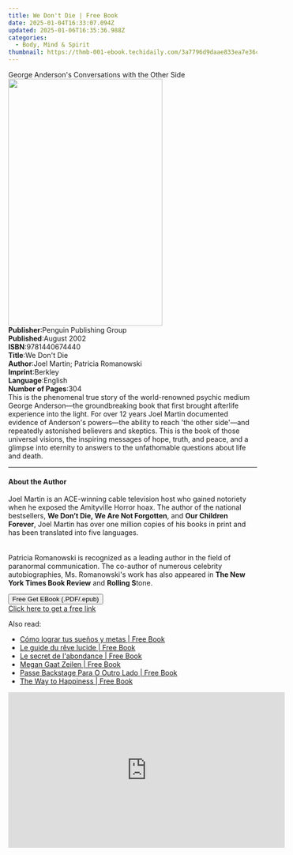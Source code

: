 ```yaml
---
title: We Don't Die | Free Book
date: 2025-01-04T16:33:07.094Z
updated: 2025-01-06T16:35:36.988Z
categories:
  - Body, Mind & Spirit
thumbnail: https://thmb-001-ebook.techidaily.com/3a7796d9daae833ea7e36c332c90a792dcdfe688308591d94cdf1130d74636d7.jpg
---
```

<main id="book-container">
  <div class="flex flex-col">
    <div class="book-brief flex-1 py-6 px-4 sm:p-6 md:py-10 md:px-8">
      <!-- brief-->
      <div class="book-brief-main">
        George Anderson's Conversations with the Other Side
      </div>
    </div>
    <div
      class="book-meta-info flex-1 grid gap-4 col-start-1 col-end-3 row-start-1 sm:mb-6 sm:grid-cols-4 lg:gap-6 lg:col-start-2 lg:row-end-6 lg:row-span-6 lg:mb-0"
    >
      <div
        class="book-meta-info-left place-content-center mt-4 p-4 text-sm leading-6 col-start-2 col-span-2 dark:text-slate-400"
      >
        <img
          class="w-full h-500 object-cover rounded-lg sm:h-255 sm:col-span-2 lg:col-span-full"
          src="https://img-001-ebook.techidaily.com/d8e2d191567f18dc63afc58881a383bcddcd9475696872cf72dd211dfb7ef266.jpg"
          alt=""
          width="312"
          height="500"
        />
      </div>
      <div
        class="book-meta-info-right mt-2 col-start-1 row-start-2 col-span-3 self-center"
      >
        <!-- meta data  -->
        <div class="flex flex-col px-4 md:px-8">
          <div class="flex-1">
            <strong>Publisher</strong>:<span class="px-2"
              >Penguin Publishing Group</span
            >
          </div>
          <div class="flex-1">
            <strong>Published</strong>:<span class="px-2">August 2002</span>
          </div>
          <div class="flex-1">
            <strong>ISBN</strong>:<span class="px-2">9781440674440</span>
          </div>
          <div class="flex-1">
            <strong>Title</strong>:<span class="px-2">We Don&#39;t Die</span>
          </div>
          <div class="flex-1">
            <strong>Author</strong>:<span class="px-2"
              >Joel Martin; Patricia Romanowski</span
            >
          </div>
          <div class="flex-1">
            <strong>Imprint</strong>:<span class="px-2">Berkley</span>
          </div>
          <div class="flex-1">
            <strong>Language</strong>:<span class="px-2">English</span>
          </div>
          <div class="flex-1">
            <strong>Number of Pages</strong>:<span class="px-2">304</span>
          </div>
        </div>
      </div>
    </div>
    <div class="book-description flex-1 py-6 px-4 sm:p-6 md:py-10 md:px-8">
      <div class="book-description-main">
        <div accordion-content="" id="description">
          This is the phenomenal true story of the world-renowned psychic medium
          George Anderson—the groundbreaking book that first brought afterlife
          experience into the light. For over 12 years Joel Martin documented
          evidence of Anderson's powers—the ability to reach 'the other
          side'—and repeatedly astonished believers and skeptics. This is the
          book of those universal visions, the inspiring messages of hope,
          truth, and peace, and a glimpse into eternity to answers to the
          unfathomable questions about life and death.
        </div>
      </div>
    </div>
    <div class="book-excerpts flex-1 py-6 px-4 sm:p-6 md:py-10 md:px-8">
      <!-- excerpts-->
      <div class="book-excerpts-main">
        <hr />
        <h4 class="placeholder placeholder-heading">
          <span>About the Author</span>
        </h4>
        <p>
          Joel Martin is an ACE-winning cable television host who gained
          notoriety when he exposed the Amityville Horror hoax. The author of
          the national bestsellers, <b>We Don’t Die, We Are Not Forgotten</b>,
          and <b>Our Children Forever</b>, Joel Martin has over one million
          copies of his books in print and has been translated into five
          languages.<br /><br /><br />Patricia Romanowski is recognized as a
          leading author in the field of paranormal communication. The co-author
          of numerous celebrity autobiographies, Ms. Romanowski's work has also
          appeared in <b>The New York Times Book Review</b> and
          <b>Rolling S</b>tone.
        </p>
      </div>
    </div>
    <div
      class="book-about-author flex-1 py-6 px-4 sm:p-6 md:py-10 md:px-8"
    ></div>
    <div class="book-free-get flex-1 py-6 px-4 sm:p-6 md:py-10 md:px-8">
      <button
        id="btn-free-get"
        class="bg-blue-500 hover:bg-blue-700 text-white font-bold py-2 px-4 rounded"
      >
        Free Get EBook (.PDF/.epub)
      </button>
      <div id="countdown-display" class="px-2 text-lg mt-2"></div>
      <a
        id="free-link"
        class="hidden bg-blue-500 hover:bg-blue-700 text-white font-bold py-2 px-4 rounded"
        href="https://www.ebooks.com/en-us/book/412324/we-don-t-die/joel-martin/"
        target="_blank"
        >Click here to get a free link</a
      >
    </div>
    <script>
      let countdownTime = 0;
      let countdownInterval = null;
      document
        .getElementById('btn-free-get')
        .addEventListener('click', startCountdown);
      function startCountdown() {
        countdownTime = new Date().getTime() + 60000 * 3;
        countdownInterval = setInterval(updateCountdown, 1000);
        document.getElementById('btn-free-get').disabled = true;
        document
          .getElementById('btn-free-get')
          .classList.add('bg-gray-500', 'cursor-not-allowed');
      }
      function updateCountdown() {
        let currentTime = new Date().getTime();
        let timeLeft = countdownTime - currentTime;
        let secondsLeft = Math.floor(timeLeft / 1000);
        document.getElementById('countdown-display').innerHTML =
          `Remaining time: ${secondsLeft} seconds.`;
        if (secondsLeft <= 0) {
          clearInterval(countdownInterval);
          document.getElementById('btn-free-get').classList.add('hidden');
          document.getElementById('free-link').classList.remove('hidden');
          document.getElementById('countdown-display').innerHTML = '';
        }
      }
    </script>
  </div>
</main>

<ins class="adsbygoogle"
      style="display:block"
      data-ad-client="ca-pub-7571918770474297"
      data-ad-slot="8358498916"
      data-ad-format="auto"
      data-full-width-responsive="true"></ins>
    

<span class="atpl-alsoreadstyle">Also read:</span>
<div><ul>
<li><a href="https://novels-ebooks.techidaily.com/210209300-9781071583340-como-lograr-tus-suenos-y-metas/"><u>Cómo lograr tus sueños y metas | Free Book</u></a></li>
<li><a href="https://novels-ebooks.techidaily.com/210208786-9782017140702-le-guide-du-reve-lucide/"><u>Le guide du rêve lucide | Free Book</u></a></li>
<li><a href="https://novels-ebooks.techidaily.com/210208788-9782017140696-le-secret-de-labondance/"><u>Le secret de l'abondance | Free Book</u></a></li>
<li><a href="https://novels-ebooks.techidaily.com/210209141-9781071584224-megan-gaat-zeilen/"><u>Megan Gaat Zeilen | Free Book</u></a></li>
<li><a href="https://novels-ebooks.techidaily.com/210209405-9781071581094-passe-backstage-para-o-outro-lado/"><u>Passe Backstage Para O Outro Lado | Free Book</u></a></li>
<li><a href="https://novels-ebooks.techidaily.com/210209326-9781071579961-the-way-to-happiness/"><u>The Way to Happiness | Free Book</u></a></li>
</ul></div>

<!-- affiliate ads begin -->
<iframe width="560" height="315" src="https://www.youtube.com/embed/M5pwd2mwaQQ?si=qyZHgdTlbQbc32Mp" title="YouTube video player" frameborder="0" allow="accelerometer; autoplay; clipboard-write; encrypted-media; gyroscope; picture-in-picture; web-share" referrerpolicy="strict-origin-when-cross-origin" allowfullscreen></iframe>
<!-- affiliate ads end -->

